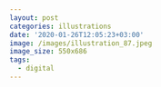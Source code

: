 ```yaml
---
layout: post
categories: illustrations
date: '2020-01-26T12:05:23+03:00'
image: /images/illustration_87.jpeg
image_size: 550x686
tags:
  - digital
---
```

